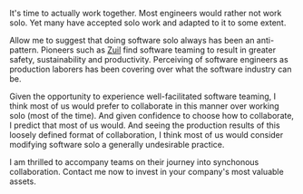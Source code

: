 It's time to actually work together.
Most engineers would rather not work solo.
Yet many have accepted solo work and adapted to it to some extent.

Allow me to suggest that doing software solo always has been an anti-pattern.
Pioneers such as [Zuil](https://woodyzuill.com/) find software teaming to result in greater safety, sustainability and productivity.
Perceiving of software engineers as production laborers has been covering over what the software industry can be.

Given the opportunity to experience well-facilitated software teaming,
I think most of us would prefer to collaborate in this manner over working solo (most of the time).
And given confidence to choose how to collaborate, I predict that most of us would.
And seeing the production results of this loosely defined format of collaboration,
I think most of us would consider modifying software solo a generally undesirable practice.

I am thrilled to accompany teams on their journey into synchonous collaboration.
Contact me now to invest in your company's most valuable assets.
